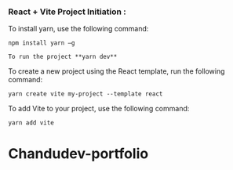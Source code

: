 ### React + Vite Project Initiation :

To install yarn, use the following command:

```
npm install yarn —g

To run the project **yarn dev**
```

To create a new project using the React template, run the following command:

```
yarn create vite my-project --template react

```

To add Vite to your project, use the following command:

```
yarn add vite

```

# Chandudev-portfolio
